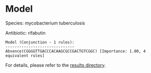 
# Model

Species: mycobacterium tuberculosis

Antibiotic: rifabutin

```
Model (Conjunction - 1 rules):
------------------------------
Absence(CGGGGTTGACCCACAAGCGCCGACTGTCGGC) [Importance: 1.00, 4 equivalent rules]

```

For details, please refer to the [results directory](../../../../../results/scm_b/mycobacterium%20tuberculosis/rifabutin/repeat_0/).

